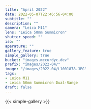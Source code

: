 ```yaml
---
title: "April 2022"
date: 2022-05-07T22:46:56-04:00
subtitle: ""
description: ""
camera: "Leica M11"
lens: "Leica 50mm Summicron"
shutter_speed: ""
iso: ""
aperature: ""
gallery_feature: true
simple_gallery: true
bucket: "images.mccurdyc.dev"
prefix: "images/2022-04/"
image: "/images/2022-04/L1001878.JPG"
tags:
- Leica M11
- Leica 50mm Summicron Dual-Range
draft: false
---
```


{{< simple-gallery >}}
